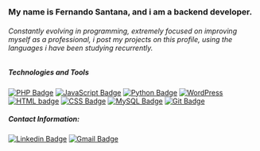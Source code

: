 <h3>My name is Fernando Santana, and i am a backend developer.</h3>

<h6>Constantly evolving in programming, extremely focused on improving myself as a professional, i post my projects on this profile, using the languages i have been studying recurrently.</h6>

<h5>Technologies and Tools</h5>

[![PHP Badge](https://img.shields.io/badge/PHP-777BB4.svg?style=for-the-badge&logo=PHP&logoColor=white)](https://github.com/devfernando10)
[![JavaScript Badge](https://img.shields.io/badge/JavaScript-323330?style=for-the-badge&logo=javascript&logoColor=F7DF1E
)](https://github.com/devfernando10)
[![Python Badge](https://img.shields.io/badge/Python-14354C?style=for-the-badge&logo=python&logoColor=white)](https://github.com/devfernando10)
[![WordPress](https://img.shields.io/badge/WordPress-21759B.svg?style=for-the-badge&logo=WordPress&logoColor=white)](https://github.com/devfernando10)
[![HTML badge](https://img.shields.io/badge/HTML5-E34F26?style=for-the-badge&logo=html5&logoColor=white)](https://github.com/devfernando10)
[![CSS Badge](https://img.shields.io/badge/CSS3-1572B6?style=for-the-badge&logo=css3&logoColor=white)](https://github.com/devfernando10)
[![MySQL Badge](https://img.shields.io/badge/MySQL-005C84?style=for-the-badge&logo=mysql&logoColor=white)](https://github.com/devfernando10)
[![Git Badge](https://img.shields.io/badge/GIT-E44C30?style=for-the-badge&logo=git&logoColor=white)](https://github.com/devfernando10)



<h5>Contact Information:</h5>

[![Linkedin Badge](https://img.shields.io/badge/LinkedIn-0077B5?style=for-the-badge&logo=linkedin&logoColor=white&link=https://www.linkedin.com/in/fernando-santana-22656428a//)](https://www.linkedin.com/in/dev-fernando/)
[![Gmail Badge](https://img.shields.io/badge/Gmail-D14836?style=for-the-badge&logo=gmail&logoColor=white&link=mailto:devfernando55@gmail.com)](mailto:devfernando55@gmail.com)
